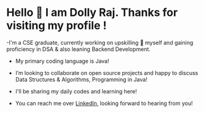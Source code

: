 # Hello :wave: I am Dolly Raj. Thanks for visiting my profile !
-I'm a CSE graduate, currently working on upskilling 🌱 myself and gaining proficiency in DSA & also leaning Backend Development.
- My primary coding language is Java!

- I’m looking to collaborate on open source projects and happy to discuss Data Structures & Algorithms, Programming in Java! 

- I'll be sharing my daily codes and learning here!

- You can reach me over [LinkedIn](https://www.linkedin.com/in/dolly-raj-10423817b/), looking forward to hearing from you!


